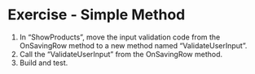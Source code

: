 ﻿# Exercise - Simple Method

1.	In “ShowProducts”, move the input validation code from the OnSavingRow method to a new method named “ValidateUserInput”.
2.	Call the “ValidateUserInput” from the OnSavingRow method.
3.	Build and test.
